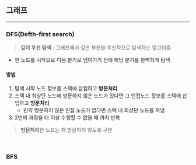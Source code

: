 ## 그래프
***
### DFS(Defth-first search)
> **깊이 우선 탐색** : 그래프에서 깊은 부분을 우선적으로 탐색하는 알고리즘
- 한 노드를 시작으로 다음 분기로 넘어가기 전에 해당 분기를 완벽하게 탐색

#### 방법
1. 탐색 시작 노드 정보를 스택에 삽입하고 **방문처리**
2. 스택 내 최상단 노드에 방문하지 않은 노드가 있다면 그 인접노드 정보를 스택에 삽입하고 **방문처리**
    - 만약 방문하지 않은 인접 노드가 없다면 스택 내 최상단 노드를 꺼냄
3. 2번의 과정을 더 이상 수행할 수 없을 때 까지 반복
> **방문처리**한 노드는 재 방문하지 않도록 구분

<br/>

### BFS

